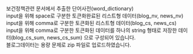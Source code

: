 보건정책관련 문서에서 추출한 단어사전(word_dictionary)</br>
input을 위해 space로 구분한 토큰화완료된 리스트형 데이터(blog_nv, news_nv)</br>
input을 위해 comma로 구분한 토큰화된 리스트형 데이터(blog_cs, news_cs)</br>
input을 위해 comma로 구분한 토큰화된 데이터를 하나의 string 형태로 저장한 데이터(blog_cs_sum, news_cs_sum) 으로 구성되어 있습니다.</br>
블로그데이터는 용량 문제로 zip 파일로 업로드하였습니다.
